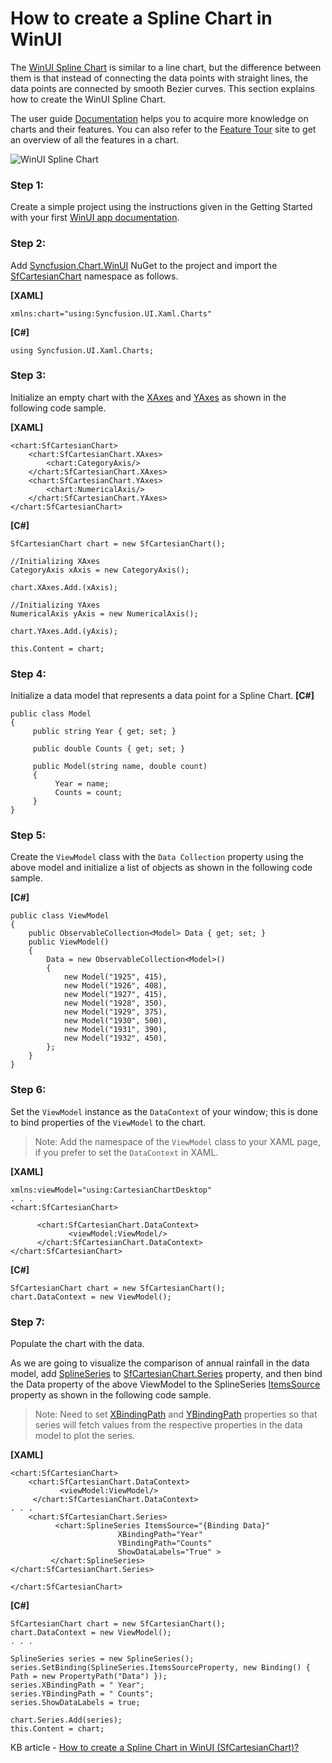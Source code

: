 # How to create a Spline Chart in WinUI

The [WinUI Spline Chart](https://www.syncfusion.com/winui-controls/charts/winui-spline-chart) is similar to a line chart, but the difference between them is that instead of connecting the data points with straight lines, the data points are connected by smooth Bezier curves. This section explains how to create the WinUI Spline Chart.

The user guide [Documentation](https://help.syncfusion.com/winui/cartesian-charts/getting-started) helps you to acquire more knowledge on charts and their features. You can also refer to the [Feature Tour](https://www.syncfusion.com/winui-controls/charts) site to get an overview of all the features in a chart.

![WinUI Spline Chart](https://user-images.githubusercontent.com/53489303/183799019-b230f5c3-f6ad-4394-9767-1e8480fcdb5d.png)

### Step 1: 
Create a simple project using the instructions given in the Getting Started with your first [WinUI app documentation](https://docs.microsoft.com/en-us/windows/apps/winui/winui3/create-your-first-winui3-app?tabs=csharp).

### Step 2: 
Add [Syncfusion.Chart.WinUI](https://www.nuget.org/packages/Syncfusion.Chart.WinUI/) NuGet to the project and import the [SfCartesianChart](https://help.syncfusion.com/cr/winui/Syncfusion.UI.Xaml.Charts.SfCartesianChart.html) namespace as follows.

**[XAML]**
```
xmlns:chart="using:Syncfusion.UI.Xaml.Charts"
```
**[C#]**
```
using Syncfusion.UI.Xaml.Charts;
```
### Step 3: 
Initialize an empty chart with the [XAxes](https://help.syncfusion.com/cr/winui/Syncfusion.UI.Xaml.Charts.SfCartesianChart.html#Syncfusion_UI_Xaml_Charts_SfCartesianChart_XAxes) and [YAxes](https://help.syncfusion.com/cr/winui/Syncfusion.UI.Xaml.Charts.SfCartesianChart.html#Syncfusion_UI_Xaml_Charts_SfCartesianChart_YAxes) as shown in the following code sample.

**[XAML]**
```
<chart:SfCartesianChart>
    <chart:SfCartesianChart.XAxes>
        <chart:CategoryAxis/>
    </chart:SfCartesianChart.XAxes>
    <chart:SfCartesianChart.YAxes>
        <chart:NumericalAxis/>
    </chart:SfCartesianChart.YAxes>
</chart:SfCartesianChart>
```
**[C#]**
```
SfCartesianChart chart = new SfCartesianChart();

//Initializing XAxes
CategoryAxis xAxis = new CategoryAxis();

chart.XAxes.Add.(xAxis);

//Initializing YAxes
NumericalAxis yAxis = new NumericalAxis();

chart.YAxes.Add.(yAxis);

this.Content = chart;
```
### Step 4: 
Initialize a data model that represents a data point for a Spline Chart.
**[C#]**
```
public class Model
{
     public string Year { get; set; }

     public double Counts { get; set; }

     public Model(string name, double count)
     {
          Year = name;
          Counts = count;
     }
}	
```
### Step 5: 
Create the `ViewModel` class with the `Data Collection` property using the above model and initialize a list of objects as shown in the following code sample.

**[C#]**
```
public class ViewModel
{
    public ObservableCollection<Model> Data { get; set; }
    public ViewModel()
    {
        Data = new ObservableCollection<Model>()
        {
            new Model("1925", 415),
            new Model("1926", 408),
            new Model("1927", 415),
            new Model("1928", 350),
            new Model("1929", 375),
            new Model("1930", 500),
            new Model("1931", 390),
            new Model("1932", 450),
        };
    }
}
```
### Step 6: 
Set the `ViewModel` instance as the `DataContext` of your window; this is done to bind properties of the `ViewModel` to the chart.
> Note: Add the namespace of the `ViewModel` class to your XAML page, if you prefer to set the `DataContext` in XAML.

**[XAML]**
```
xmlns:viewModel="using:CartesianChartDesktop"
. . .
<chart:SfCartesianChart>

      <chart:SfCartesianChart.DataContext>
             <viewModel:ViewModel/>
      </chart:SfCartesianChart.DataContext>
</chart:SfCartesianChart>
```
**[C#]**
```
SfCartesianChart chart = new SfCartesianChart();
chart.DataContext = new ViewModel();
```
### Step 7: 
Populate the chart with the data.

As we are going to visualize the comparison of annual rainfall in the data model, add [SplineSeries](https://help.syncfusion.com/cr/winui/Syncfusion.UI.Xaml.Charts.SplineSeries.html) to [SfCartesianChart.Series](https://help.syncfusion.com/cr/winui/Syncfusion.UI.Xaml.Charts.SfCartesianChart.html?tabs=tabid-1#Syncfusion_UI_Xaml_Charts_SfCartesianChart_Series) property, and then bind the Data property of the above ViewModel to the SplineSeries [ItemsSource](https://help.syncfusion.com/cr/winui/Syncfusion.UI.Xaml.Charts.ChartSeriesBase.html#Syncfusion_UI_Xaml_Charts_ChartSeriesBase_ItemsSource) property as shown in the following code sample.
> Note: Need to set [XBindingPath](https://help.syncfusion.com/cr/winui/Syncfusion.UI.Xaml.Charts.ChartSeriesBase.html#Syncfusion_UI_Xaml_Charts_ChartSeriesBase_XBindingPath) and [YBindingPath](https://help.syncfusion.com/cr/winui/Syncfusion.UI.Xaml.Charts.XyDataSeries.html?tabs=tabid-1#Syncfusion_UI_Xaml_Charts_XyDataSeries_YBindingPath) properties so that series will fetch values from the respective properties in the data model to plot the series.

**[XAML]**
```
<chart:SfCartesianChart>
    <chart:SfCartesianChart.DataContext>
           <viewModel:ViewModel/>
     </chart:SfCartesianChart.DataContext>
. . .
    <chart:SfCartesianChart.Series>
          <chart:SplineSeries ItemsSource="{Binding Data}"
                        XBindingPath="Year" 
                        YBindingPath="Counts"
                        ShowDataLabels="True" >
         </chart:SplineSeries>
</chart:SfCartesianChart.Series>

</chart:SfCartesianChart> 
```
**[C#]**
```
SfCartesianChart chart = new SfCartesianChart();
chart.DataContext = new ViewModel();
. . .

SplineSeries series = new SplineSeries();
series.SetBinding(SplineSeries.ItemsSourceProperty, new Binding() { Path = new PropertyPath("Data") });
series.XBindingPath = " Year";
series.YBindingPath = " Counts";
series.ShowDataLabels = true;

chart.Series.Add(series);
this.Content = chart;
```
 
 KB article - [How to create a Spline Chart in WinUI (SfCartesianChart)?
](https://www.syncfusion.com/kb/13592/how-to-create-a-spline-chart-in-winuisfcartesianchart)



